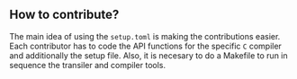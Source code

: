 ## How to contribute?
The main idea of using the `setup.toml` is making the contributions easier. Each contributor has to code the API functions for the specific `C` compiler and additionally the setup file. Also, it is necesary to do a Makefile to run in sequence the transiler and compiler tools.